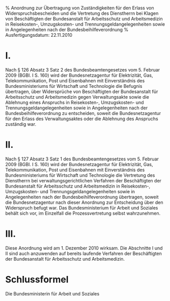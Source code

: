 % Anordnung zur Übertragung von Zuständigkeiten für den Erlass von Widerspruchsbescheiden und die Vertretung des Dienstherrn bei Klagen von Beschäftigten der Bundesanstalt für Arbeitsschutz und Arbeitsmedizin in Reisekosten-, Umzugskosten- und Trennungsgeldangelegenheiten sowie in Angelegenheiten nach der Bundesbeihilfeverordnung
% Ausfertigungsdatum: 22.11.2010
 
# I.

Nach § 126 Absatz 3 Satz 2 des Bundesbeamtengesetzes vom 5. Februar 2009 (BGBl. I S. 160) wird der Bundesnetzagentur für Elektrizität, Gas, Telekommunikation, Post und Eisenbahnen mit Einverständnis des Bundesministeriums für Wirtschaft und Technologie die Befugnis übertragen, über Widersprüche von Beschäftigten der Bundesanstalt für Arbeitsschutz und Arbeitsmedizin gegen Verwaltungsakte sowie die Ablehnung eines Anspruchs in Reisekosten-, Umzugskosten- und Trennungsgeldangelegenheiten sowie in Angelegenheiten nach der Bundesbeihilfeverordnung zu entscheiden, soweit die Bundesnetzagentur für den Erlass des Verwaltungsaktes oder die Ablehnung des Anspruchs zuständig war.

# II.

Nach § 127 Absatz 3 Satz 1 des Bundesbeamtengesetzes vom 5. Februar 2009 (BGBl. I S. 160) wird der Bundesnetzagentur für Elektrizität, Gas, Telekommunikation, Post und Eisenbahnen mit Einverständnis des Bundesministeriums für Wirtschaft und Technologie die Vertretung des Dienstherrn bei verwaltungsgerichtlichen Verfahren der Beschäftigten der Bundesanstalt für Arbeitsschutz und Arbeitsmedizin in Reisekosten-, Umzugskosten- und Trennungsgeldangelegenheiten sowie in Angelegenheiten nach der Bundesbeihilfeverordnung übertragen, soweit die Bundesnetzagentur nach dieser Anordnung zur Entscheidung über den Widerspruch befugt war. Das Bundesministerium für Arbeit und Soziales behält sich vor, im Einzelfall die Prozessvertretung selbst wahrzunehmen.

# III.

Diese Anordnung wird am 1. Dezember 2010 wirksam. Die Abschnitte I und II sind auch anzuwenden auf bereits laufende Verfahren der Beschäftigten der Bundesanstalt für Arbeitsschutz und Arbeitsmedizin.

# Schlussformel

Die Bundesministerin für Arbeit und Soziales
